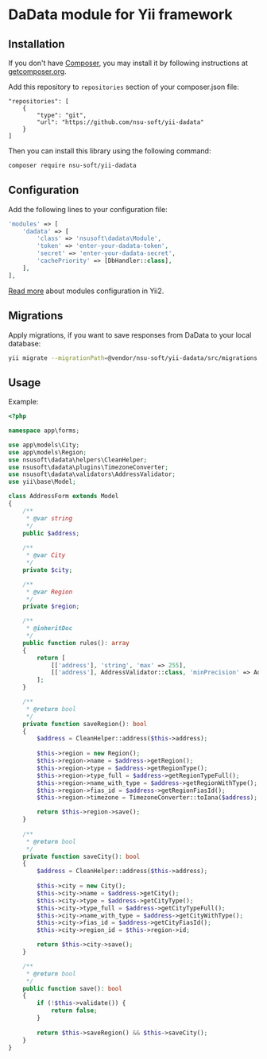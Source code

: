 # DaData module for Yii framework

## Installation

If you don't have [Composer](https://getcomposer.org/), you may install it by following instructions at [getcomposer.org](https://getcomposer.org/doc/00-intro.md).

Add this repository to `repositories` section of your composer.json file:

```
"repositories": [
    {
        "type": "git",
        "url": "https://github.com/nsu-soft/yii-dadata"
    }
]
```

Then you can install this library using the following command:

```bash
composer require nsu-soft/yii-dadata
```

## Configuration

Add the following lines to your configuration file:

```php
'modules' => [
    'dadata' => [
        'class' => 'nsusoft\dadata\Module',
        'token' => 'enter-your-dadata-token',
        'secret' => 'enter-your-dadata-secret',
        'cachePriority' => [DbHandler::class],
    ],
],
```

[Read more](https://www.yiiframework.com/doc/guide/2.0/en/structure-modules#using-modules) about modules configuration in Yii2.

## Migrations

Apply migrations, if you want to save responses from DaData to your local database:

```bash
yii migrate --migrationPath=@vendor/nsu-soft/yii-dadata/src/migrations
```

## Usage

Example:

```php
<?php

namespace app\forms;

use app\models\City;
use app\models\Region;
use nsusoft\dadata\helpers\CleanHelper;
use nsusoft\dadata\plugins\TimezoneConverter;
use nsusoft\dadata\validators\AddressValidator;
use yii\base\Model;

class AddressForm extends Model
{
    /**
     * @var string 
     */
    public $address;
    
    /**
     * @var City 
     */
    private $city;

    /**
     * @var Region 
     */
    private $region;

    /**
     * @inheritDoc
     */
    public function rules(): array
    {
        return [
            [['address'], 'string', 'max' => 255],
            [['address'], AddressValidator::class, 'minPrecision' => AddressValidator::PRECISION_STREET],
        ];
    }

    /**
     * @return bool
     */
    private function saveRegion(): bool
    {
        $address = CleanHelper::address($this->address);
        
        $this->region = new Region();
        $this->region->name = $address->getRegion();
        $this->region->type = $address->getRegionType();
        $this->region->type_full = $address->getRegionTypeFull();
        $this->region->name_with_type = $address->getRegionWithType();
        $this->region->fias_id = $address->getRegionFiasId();
        $this->region->timezone = TimezoneConverter::toIana($address);

        return $this->region->save();
    }
    
    /**
     * @return bool
     */
    private function saveCity(): bool
    {
        $address = CleanHelper::address($this->address);
        
        $this->city = new City();
        $this->city->name = $address->getCity();
        $this->city->type = $address->getCityType();
        $this->city->type_full = $address->getCityTypeFull();
        $this->city->name_with_type = $address->getCityWithType();
        $this->city->fias_id = $address->getCityFiasId();
        $this->city->region_id = $this->region->id;

        return $this->city->save();
    }

    /**
     * @return bool
     */
    public function save(): bool
    {
        if (!$this->validate()) {
            return false;
        }
        
        return $this->saveRegion() && $this->saveCity(); 
    }
}
```
